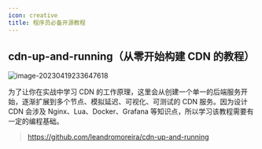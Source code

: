 ```yaml
---
icon: creative
title: 程序员必备开源教程
---
```

## cdn-up-and-running（从零开始构建 CDN 的教程）

![image-20230419233647618](https://xiaolongcoder.oss-cn-beijing.aliyuncs.com/imgs/Java2Top/java/k202304192336786.png)

为了让你在实战中学习 CDN 的工作原理，这里会从创建一个单一的后端服务开始，逐渐扩展到多个节点、模拟延迟、可视化、可测试的 CDN 服务。因为设计 CDN 会涉及 Nginx、Lua、Docker、Grafana 等知识点，所以学习该教程需要有一定的编程基础。

> https://github.com/leandromoreira/cdn-up-and-running